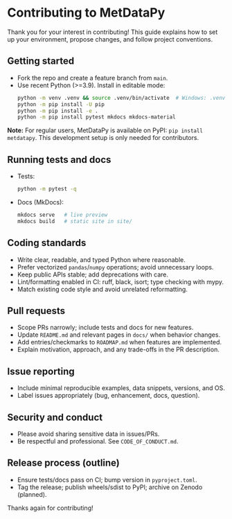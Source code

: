 # Contributing to MetDataPy

Thank you for your interest in contributing! This guide explains how to set up your environment, propose changes, and follow project conventions.

## Getting started

- Fork the repo and create a feature branch from `main`.
- Use recent Python (>=3.9). Install in editable mode:
  ```bash
  python -m venv .venv && source .venv/bin/activate  # Windows: .venv\Scripts\activate
  python -m pip install -U pip
  python -m pip install -e .
  python -m pip install pytest mkdocs mkdocs-material
  ```

**Note:** For regular users, MetDataPy is available on PyPI: `pip install metdatapy`. This development setup is only needed for contributors.

## Running tests and docs

- Tests:
  ```bash
  python -m pytest -q
  ```
- Docs (MkDocs):
  ```bash
  mkdocs serve   # live preview
  mkdocs build   # static site in site/
  ```

## Coding standards

- Write clear, readable, and typed Python where reasonable.
- Prefer vectorized `pandas`/`numpy` operations; avoid unnecessary loops.
- Keep public APIs stable; add deprecations with care.
- Lint/formatting enabled in CI: ruff, black, isort; type checking with mypy.
- Match existing code style and avoid unrelated reformatting.

## Pull requests

- Scope PRs narrowly; include tests and docs for new features.
- Update `README.md` and relevant pages in `docs/` when behavior changes.
- Add entries/checkmarks to `ROADMAP.md` when features are implemented.
- Explain motivation, approach, and any trade-offs in the PR description.

## Issue reporting

- Include minimal reproducible examples, data snippets, versions, and OS.
- Label issues appropriately (bug, enhancement, docs, question).

## Security and conduct

- Please avoid sharing sensitive data in issues/PRs.
- Be respectful and professional. See `CODE_OF_CONDUCT.md`.

## Release process (outline)

- Ensure tests/docs pass on CI; bump version in `pyproject.toml`.
- Tag the release; publish wheels/sdist to PyPI; archive on Zenodo (planned).

Thanks again for contributing!
